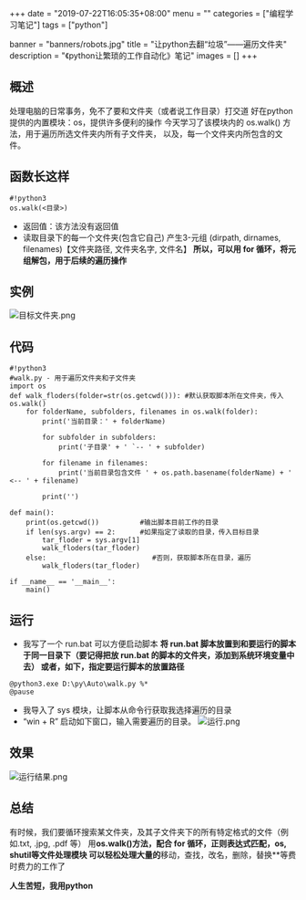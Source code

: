 +++
date = "2019-07-22T16:05:35+08:00"
menu = ""
categories = ["编程学习笔记"]
tags = ["python"]

banner = "banners/robots.jpg"
title = "让python去翻“垃圾”——遍历文件夹"
description = "《python让繁琐的工作自动化》笔记"
images = []
+++

## 概述
处理电脑的日常事务，免不了要和文件夹（或者说工作目录）打交道
好在python提供的内置模块：os，提供许多便利的操作
今天学习了该模块内的 os.walk() 方法，用于遍历所选文件夹内所有子文件夹，
以及，每一个文件夹内所包含的文件。

## 函数长这样
```
#!python3
os.walk(<目录>)
```
-  返回值：该方法没有返回值
- 读取目录下的每一个文件夹(包含它自己)
产生3-元组 (dirpath, dirnames, filenames)【文件夹路径, 文件夹名字, 文件名】
**所以，可以用 for 循环，将元组解包，用于后续的遍历操作**

## 实例
![目标文件夹.png](https://ae01.alicdn.com/kf/Ud5fa4f917fbf48d4a0f0b8702b71448bh.png)

## 代码
```
#!python3
#walk.py - 用于遍历文件夹和子文件夹
import os
def walk_floders(folder=str(os.getcwd())): #默认获取脚本所在文件夹，传入os.walk()
	for folderName, subfolders, filenames in os.walk(folder):
		print('当前目录：' + folderName)

		for subfolder in subfolders:
			print('子目录' + ' `-- ' + subfolder)

		for filename in filenames:
			print('当前目录包含文件 ' + os.path.basename(folderName) + ' <-- ' + filename)

		print('')

def main():
    print(os.getcwd())          #输出脚本目前工作的目录
	if len(sys.argv) == 2:      #如果指定了读取的目录，传入目标目录
		tar_floder = sys.argv[1]
		walk_floders(tar_floder) 
	else:                          #否则，获取脚本所在目录，遍历
		walk_floders(tar_floder)

if __name__ == '__main__':
	main()
```
## 运行
- 我写了一个 run.bat 可以方便启动脚本
**将 run.bat 脚本放置到和要运行的脚本于同一目录下（要记得把放 run.bat 的脚本的文件夹，添加到系统环境变量中去）
或者，如下，指定要运行脚本的放置路径**
```
@python3.exe D:\py\Auto\walk.py %*
@pause
```

- 我导入了 sys 模块，让脚本从命令行获取我选择遍历的目录
- “win + R” 启动如下窗口，输入需要遍历的目录。
![运行.png](https://ae01.alicdn.com/kf/U41028c35115d4f0f88be562eef9cf0f1a.png)

## 效果
![运行结果.png](https://ae01.alicdn.com/kf/U57edac645b7549858f94085a2a405cfd1.png)

## 总结
有时候，我们要循环搜索某文件夹，及其子文件夹下的所有特定格式的文件（例如.txt, .jpg, .pdf 等）
用**os.walk()**方法，配合** for 循环，正则表达式匹配，os, shutil等文件处理模块
可以轻松处理大量的**移动，查找，改名，删除，替换**等费时费力的工作了

**人生苦短，我用python**